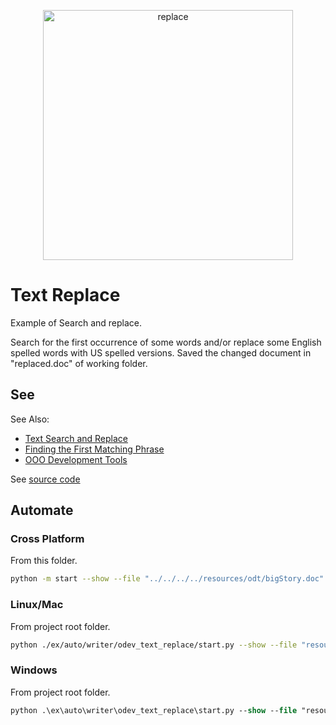 <p align="center">
<img src="https://user-images.githubusercontent.com/4193389/185750033-5e0bc769-490f-4447-82fe-9badfa4ac208.svg" width="400" alt="replace"/>
</p>


# Text Replace

Example of Search and replace.

Search for the first occurrence of some words and/or replace some English spelled words with US spelled versions.
Saved the changed document in "replaced.doc" of working folder.

## See

See Also:

- [Text Search and Replace]
- [Finding the First Matching Phrase]
- [OOO Development Tools]

See [source code](./start.py)

## Automate

### Cross Platform

From this folder.

```sh
python -m start --show --file "../../../../resources/odt/bigStory.doc"
```

### Linux/Mac

From project root folder.

```sh
python ./ex/auto/writer/odev_text_replace/start.py --show --file "resources/odt/bigStory.doc"
```

### Windows

From project root folder.

```ps
python .\ex\auto\writer\odev_text_replace\start.py --show --file "resources/odt/bigStory.doc"
```

[Text Search and Replace]: https://python-ooo-dev-tools.readthedocs.io/en/latest/odev/part2/chapter09.html
[Finding the First Matching Phrase]: https://python-ooo-dev-tools.readthedocs.io/en/latest/odev/part2/chapter09.html#finding-the-first-matching-phrase
[OOO Development Tools]: https://python-ooo-dev-tools.readthedocs.io/en/latest/

